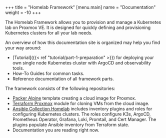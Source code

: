 +++
title = "Homelab Framework"
[menu.main]
  name = "Documentation"
  weight = -10
+++

The Homelab Framework allows you to provision and manage a Kubernetes lab on Proxmox VE.
It is designed for quickly defining and provisioning Kubernetes clusters for all your lab needs.

An overview of how this documentation site is organized may help you find your way around:

* [Tutorial]({{< ref "tutorial/part-1-preparation" >}}) for deploying your own single node Kubernetes cluster with ArgoCD and observability tools.
* How-To Guides for common tasks.
* Reference documentation of all framework parts.

The framework consists of the following repositories:

* [Packer Alpine](https://github.com/LKummer/packer-alpine) template creating a cloud image for Proxmox.
* [Terraform Proxmox](https://github.com/LKummer/terraform-proxmox) module for cloning VMs from the cloud image.
* [Ansible Collection Homelab](https://github.com/LKummer/ansible-collection-homelab) includes inventory plugins and roles for configuring Kubernetes clusters. The roles configure K3s, ArgoCD, Prometheus Operator, Grafana, Loki, Promtail, and Cert Manager. The plugins populate Ansible inventory from Terraform state. 
* Documentation you are reading right now.

